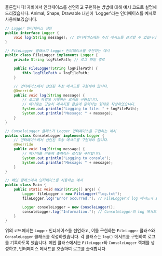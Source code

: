 물론입니다! 자바에서 인터페이스를 선언하고 구현하는 방법에 대해 예시 코드로 설명해드리겠습니다. Animal, Shape, Drawable 대신에 'Logger'라는 인터페이스를 예시로 사용해보겠습니다.

```java
// Logger 인터페이스 선언
public interface Logger {
    void log(String message); // 인터페이스에는 추상 메서드를 선언할 수 있습니다. 이 메서드는 로그를 기록하는 역할을 할 것입니다.
}

// FileLogger 클래스가 Logger 인터페이스를 구현하는 예시
public class FileLogger implements Logger {
    private String logFilePath; // 로그 파일 경로

    public FileLogger(String logFilePath) {
        this.logFilePath = logFilePath;
    }

    // 인터페이스에서 선언된 추상 메서드를 구현해야 합니다.
    @Override
    public void log(String message) {
        // 로그를 파일에 기록하는 로직을 구현합니다.
        // 예시로는 단순히 메시지를 콘솔에 출력하는 형태로 작성하였습니다.
        System.out.println("Logging to file: " + logFilePath);
        System.out.println("Message: " + message);
    }
}

// ConsoleLogger 클래스가 Logger 인터페이스를 구현하는 예시
public class ConsoleLogger implements Logger {
    // 인터페이스에서 선언된 추상 메서드를 구현해야 합니다.
    @Override
    public void log(String message) {
        // 메시지를 콘솔에 출력하는 로직을 구현합니다.
        System.out.println("Logging to console");
        System.out.println("Message: " + message);
    }
}

// 메인 클래스에서 인터페이스를 사용하는 예시
public class Main {
    public static void main(String[] args) {
        Logger fileLogger = new FileLogger("log.txt");
        fileLogger.log("Error occurred."); // FileLogger의 log 메서드가 호출됩니다.

        Logger consoleLogger = new ConsoleLogger();
        consoleLogger.log("Information."); // ConsoleLogger의 log 메서드가 호출됩니다.
    }
}
```

위의 코드에서는 `Logger` 인터페이스를 선언하고, 이를 구현하는 `FileLogger` 클래스와 `ConsoleLogger` 클래스를 작성하였습니다. 각 클래스는 `log()` 메서드를 구현하여 로그를 기록하도록 했습니다. 메인 클래스에서는 `FileLogger`와 `ConsoleLogger` 객체를 생성하고, 인터페이스 메서드를 호출하여 로그를 출력합니다.